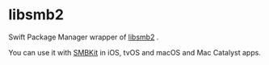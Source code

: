 # libsmb2

Swift Package Manager wrapper of [libsmb2](https://github.com/sahlberg/libsmb2) .

You can use it with [SMBKit](https://github.com/alexiscn/SMBKit) in iOS, tvOS and macOS and Mac Catalyst apps.

